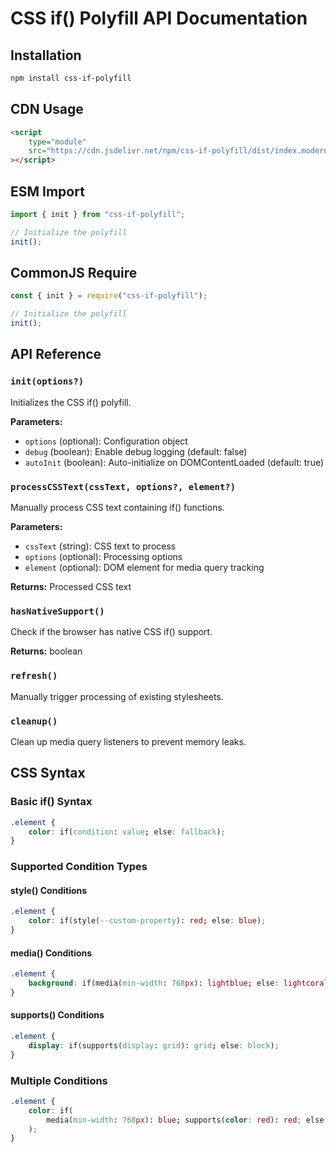 # CSS if() Polyfill API Documentation

## Installation

```bash
npm install css-if-polyfill
```

## CDN Usage

```html
<script
	type="module"
	src="https://cdn.jsdelivr.net/npm/css-if-polyfill/dist/index.modern.js"
></script>
```

## ESM Import

```javascript
import { init } from "css-if-polyfill";

// Initialize the polyfill
init();
```

## CommonJS Require

```javascript
const { init } = require("css-if-polyfill");

// Initialize the polyfill
init();
```

## API Reference

### `init(options?)`

Initializes the CSS if() polyfill.

**Parameters:**

- `options` (optional): Configuration object
- `debug` (boolean): Enable debug logging (default: false)
- `autoInit` (boolean): Auto-initialize on DOMContentLoaded (default: true)

### `processCSSText(cssText, options?, element?)`

Manually process CSS text containing if() functions.

**Parameters:**

- `cssText` (string): CSS text to process
- `options` (optional): Processing options
- `element` (optional): DOM element for media query tracking

**Returns:** Processed CSS text

### `hasNativeSupport()`

Check if the browser has native CSS if() support.

**Returns:** boolean

### `refresh()`

Manually trigger processing of existing stylesheets.

### `cleanup()`

Clean up media query listeners to prevent memory leaks.

## CSS Syntax

### Basic if() Syntax

```css
.element {
	color: if(condition: value; else: fallback);
}
```

### Supported Condition Types

#### style() Conditions

```css
.element {
	color: if(style(--custom-property): red; else: blue);
}
```

#### media() Conditions

```css
.element {
	background: if(media(min-width: 768px): lightblue; else: lightcoral);
}
```

#### supports() Conditions

```css
.element {
	display: if(supports(display: grid): grid; else: block);
}
```

### Multiple Conditions

```css
.element {
	color: if(
		media(min-width: 768px): blue; supports(color: red): red; else: black
	);
}
```
